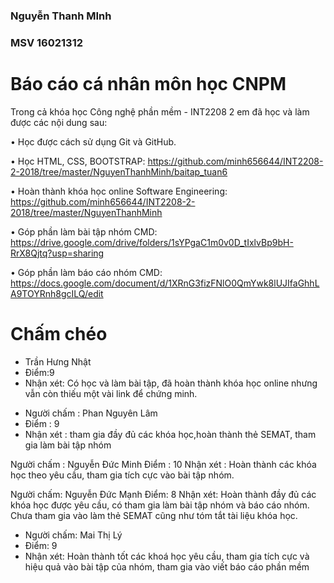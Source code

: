 ### **Nguyễn Thanh MInh**

### **MSV 16021312**

#
# Báo cáo cá nhân môn học CNPM

Trong cả khóa học Công nghệ phần mềm - INT2208 2 em đã học và làm được các nội dung sau:

•	Học được cách sử dụng Git và GitHub.
 
•	Học HTML, CSS, BOOTSTRAP: https://github.com/minh656644/INT2208-2-2018/tree/master/NguyenThanhMinh/baitap_tuan6

•	Hoàn thành khóa học online Software Engineering: https://github.com/minh656644/INT2208-2-2018/tree/master/NguyenThanhMinh

•	Góp phần làm bài tập nhóm CMD: https://drive.google.com/drive/folders/1sYPgaC1m0v0D_tIxlvBp9bH-RrX8Qjtq?usp=sharing

• Góp phần làm báo cáo nhóm CMD: https://docs.google.com/document/d/1XRnG3fizFNlO0QmYwk8lUJIfaGhhLA9TOYRnh8gcILQ/edit


# Chấm chéo

+ Trần Hưng Nhật
+ Điểm:9
+ Nhận xét: Có học và làm bài tập, đã hoàn thành khóa học online nhưng vẫn còn thiếu một vài link để chứng minh.

- Người chấm : Phan Nguyên Lâm
- Điểm : 9
- Nhận xét : tham gia đầy đủ các khóa học,hoàn thành thẻ SEMAT, tham gia làm bài tập nhóm

Người chấm : Nguyễn Đức Minh 
Điểm : 10
Nhận xét : Hoàn thành các khóa học theo yêu cầu, tham gia tích cực vào bài tập nhóm.


Người chấm: Nguyễn Đức Mạnh
Điểm: 8
Nhận xét: Hoàn thành đầy đủ các khóa học được yêu cầu, có tham gia làm bài tập nhóm và báo cáo nhóm. Chưa tham gia vào làm thẻ SEMAT cũng như tóm tắt tài liệu khóa học.

+ Người chấm: Mai Thị Lý
+ Điểm: 9
+ Nhận xét: Hoàn thành tốt các khoá học yêu cầu, tham gia tích cực và hiệu quả vào bài tập của nhóm, tham gia vào viết báo cáo phần mềm
